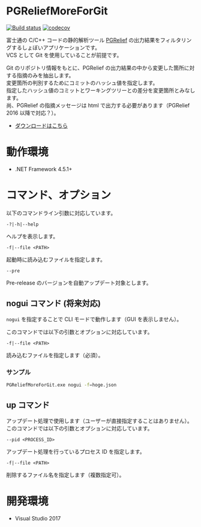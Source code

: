 # PGReliefMoreForGit

[![Build status](https://ci.appveyor.com/api/projects/status/jhmgwpxn9af1c4qa?svg=true)](https://ci.appveyor.com/project/kuttsun/pgreliefmoreforgit) 
[![codecov](https://codecov.io/gh/kuttsun/PGReliefMoreForGit/branch/master/graph/badge.svg)](https://codecov.io/gh/kuttsun/PGReliefMoreForGit)

富士通の C/C++ コードの静的解析ツール [PGRelief](http://www.fujitsu.com/jp/group/fst/products/pgr/) の出力結果をフィルタリングするしょぼいアプリケーションです。  
VCS として Git を使用していることが前提です。

Git のリポジトリ情報をもとに、PGRelief の出力結果の中から変更した箇所に対する指摘のみを抽出します。  
変更箇所の判別するためにコミットのハッシュ値を指定します。  
指定したハッシュ値のコミットとワーキングツリーとの差分を変更箇所とみなします。  
尚、PGRelief の指摘メッセージは html で出力する必要があります（PGRelief 2016 以降で対応？）。

- [ダウンロードはこちら](https://github.com/kuttsun/PGReliefMoreForGit/releases)

# 動作環境

- .NET Framework 4.5.1+

# コマンド、オプション

以下のコマンドライン引数に対応しています。

`-?|-h|--help`

ヘルプを表示します。

`-f|--file <PATH>`

起動時に読み込むファイルを指定します。

`--pre`

Pre-release のバージョンを自動アップデート対象とします。

## nogui コマンド (将来対応)

`nogui` を指定することで CLI モードで動作します（GUI を表示しません）。

このコマンドでは以下の引数とオプションに対応しています。

`-f|--file <PATH>`

読み込むファイルを指定します（必須）。

### サンプル

```sh
PGReliefMoreForGit.exe nogui -f=hoge.json
```

## up コマンド

アップデート処理で使用します（ユーザーが直接指定することはありません）。  
このコマンドでは以下の引数とオプションに対応しています。

`--pid <PROCESS_ID>`

アップデート処理を行っているプロセス ID を指定します。

`-f|--file <PATH>`

削除するファイル名を指定します（複数指定可）。


# 開発環境

- Visual Studio 2017
